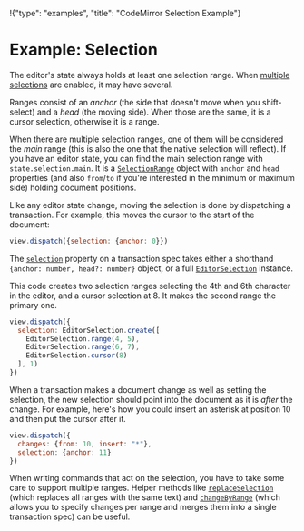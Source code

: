 !{"type": "examples", "title": "CodeMirror Selection Example"}

# Example: Selection

The editor's state always holds at least one selection range. When
[multiple
selections](../../docs/ref/#state.EditorState^allowMultipleSelections)
are enabled, it may have several.

Ranges consist of an *anchor* (the side that doesn't move when you
shift-select) and a *head* (the moving side). When those are the same,
it is a cursor selection, otherwise it is a range.

When there are multiple selection ranges, one of them will be considered
the *main* range (this is also the one that the native selection will
reflect). If you have an editor state, you can find the main selection
range with `state.selection.main`. It is a
[`SelectionRange`](##state.SelectionRange) object with `anchor` and
`head` properties (and also `from`/`to` if you're interested in the
minimum or maximum side) holding document positions.

Like any editor state change, moving the selection is done by
dispatching a transaction. For example, this moves the cursor to the
start of the document:

```javascript
view.dispatch({selection: {anchor: 0}})
```

The [`selection`](##state.TransactionSpec.selection) property on a
transaction spec takes either a shorthand `{anchor: number, head?:
number}` object, or a full
[`EditorSelection`](##state.EditorSelection) instance.

This code creates two selection ranges selecting the 4th and 6th
character in the editor, and a cursor selection at 8. It makes the
second range the primary one.

```javascript
view.dispatch({
  selection: EditorSelection.create([
    EditorSelection.range(4, 5),
    EditorSelection.range(6, 7),
    EditorSelection.cursor(8)
  ], 1)
})
```

When a transaction makes a document change as well as setting the
selection, the new selection should point into the document as it is
*after* the change. For example, here's how you could insert an
asterisk at position 10 and then put the cursor after it.

```javascript
view.dispatch({
  changes: {from: 10, insert: "*"},
  selection: {anchor: 11}
})
```

When writing commands that act on the selection, you have to take some
care to support multiple ranges. Helper methods like
[`replaceSelection`](##state.EditorState.replaceSelection) (which
replaces all ranges with the same text) and
[`changeByRange`](##state.EditorState.changeByRange) (which allows you
to specify changes per range and merges them into a single transaction
spec) can be useful.
